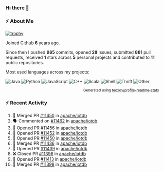 ### Hi there 👋

### :zap: About Me

[![trophy](https://github-profile-trophy.vercel.app/?username=HTHou&theme=onedark)](https://github.com/ryo-ma/github-profile-trophy)
   
Joined Github **6** years ago.

Since then I pushed **965** commits, opened **28** issues, submitted **881** pull requests, received **1** stars across **5** personal projects and contributed to **11** public repositories.

Most used languages across my projects:

![Java](https://img.shields.io/static/v1?style=flat-square&label=%E2%A0%80&color=555&labelColor=%23b07219&message=Java%EF%B8%B195.4%25)
![Python](https://img.shields.io/static/v1?style=flat-square&label=%E2%A0%80&color=555&labelColor=%233572A5&message=Python%EF%B8%B11.2%25)
![JavaScript](https://img.shields.io/static/v1?style=flat-square&label=%E2%A0%80&color=555&labelColor=%23f1e05a&message=JavaScript%EF%B8%B10.7%25)
![C++](https://img.shields.io/static/v1?style=flat-square&label=%E2%A0%80&color=555&labelColor=%23f34b7d&message=C%2B%2B%EF%B8%B10.5%25)
![Scala](https://img.shields.io/static/v1?style=flat-square&label=%E2%A0%80&color=555&labelColor=%23c22d40&message=Scala%EF%B8%B10.4%25)
![Shell](https://img.shields.io/static/v1?style=flat-square&label=%E2%A0%80&color=555&labelColor=%2389e051&message=Shell%EF%B8%B10.3%25)
![Thrift](https://img.shields.io/static/v1?style=flat-square&label=%E2%A0%80&color=555&labelColor=%23D12127&message=Thrift%EF%B8%B10.3%25)
![Other](https://img.shields.io/static/v1?style=flat-square&label=%E2%A0%80&color=555&labelColor=%23ededed&message=Other%EF%B8%B10.8%25)

<p align="right"><sub>Generated using <a href="https://github.com/marketplace/actions/profile-readme-stats">teoxoy/profile-readme-stats</a></sub></p>


<!--![](https://github.com/HTHou/HTHou/blob/output/github-contribution-grid-snake.svg)-->

<!--![Haonan Hou's github stats](https://github-readme-stats.vercel.app/api?username=HTHou&count_private=true&show_icons=true&theme=onedark)-->

<!--![Haonan Hou's wakatime stats](https://github-readme-stats.vercel.app/api/wakatime?username=HTHou&layout=compact&theme=onedark)-->

<!--![Top Langs](https://github-readme-stats.vercel.app/api/top-langs/?username=HTHou&theme=onedark&layout=compact)-->

### :zap: Recent Activity
<!--START_SECTION:activity-->
1. 🎉 Merged PR [#11450](https://github.com/apache/iotdb/pull/11450) in [apache/iotdb](https://github.com/apache/iotdb)
2. 🗣 Commented on [#11462](https://github.com/apache/iotdb/issues/11462#issuecomment-1791798627) in [apache/iotdb](https://github.com/apache/iotdb)
3. 💪 Opened PR [#11456](https://github.com/apache/iotdb/pull/11456) in [apache/iotdb](https://github.com/apache/iotdb)
4. 💪 Opened PR [#11452](https://github.com/apache/iotdb/pull/11452) in [apache/iotdb](https://github.com/apache/iotdb)
5. 💪 Opened PR [#11450](https://github.com/apache/iotdb/pull/11450) in [apache/iotdb](https://github.com/apache/iotdb)
6. 🎉 Merged PR [#11436](https://github.com/apache/iotdb/pull/11436) in [apache/iotdb](https://github.com/apache/iotdb)
7. 💪 Opened PR [#11439](https://github.com/apache/iotdb/pull/11439) in [apache/iotdb](https://github.com/apache/iotdb)
8. ❌ Closed PR [#11396](https://github.com/apache/iotdb/pull/11396) in [apache/iotdb](https://github.com/apache/iotdb)
9. 💪 Opened PR [#11413](https://github.com/apache/iotdb/pull/11413) in [apache/iotdb](https://github.com/apache/iotdb)
10. 🎉 Merged PR [#11398](https://github.com/apache/iotdb/pull/11398) in [apache/iotdb](https://github.com/apache/iotdb)
<!--END_SECTION:activity-->

<!--
**HTHou/HTHou** is a ✨ _special_ ✨ repository because its `README.md` (this file) appears on your GitHub profile.

Here are some ideas to get you started:

- 🔭 I’m currently working on ...
- 🌱 I’m currently learning ...
- 👯 I’m looking to collaborate on ...
- 🤔 I’m looking for help with ...
- 💬 Ask me about ...
- 📫 How to reach me: ...
- 😄 Pronouns: ...
- ⚡ Fun fact: ...
-->
